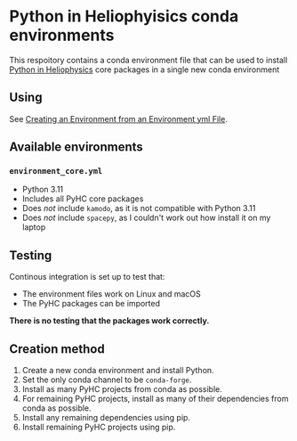 # Python in Heliophyisics conda environments
This respoitory contains a conda environment file that can be used to install [Python in Heliophysics](https://heliopython.org/) core packages in a single new conda environment

## Using
See [Creating an Environment from an Environment yml File](https://docs.conda.io/projects/conda/en/latest/user-guide/tasks/manage-environments.html#creating-an-environment-from-an-environment-yml-file).

## Available environments
### `environment_core.yml`
- Python 3.11
- Includes all PyHC core packages
- Does *not* include `kamodo`, as it is not compatible with Python 3.11
- Does *not* include `spacepy`, as I couldn't work out how install it on my laptop

## Testing
Continous integration is set up to test that:
- The environment files work on Linux and macOS
- The PyHC packages can be imported

**There is no testing that the packages work correctly.**

## Creation method

1. Create a new conda environment and install Python.
1. Set the only conda channel to be `conda-forge`.
1. Install as many PyHC projects from conda as possible.
1. For remaining PyHC projects, install as many of their dependencies from conda as possible.
1. Install any remaining dependencies using pip.
1. Install remaining PyHC projects using pip.
